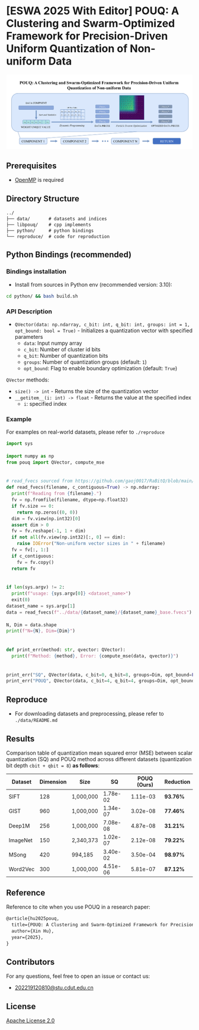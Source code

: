 # [ESWA 2025 With Editor] POUQ: A Clustering and Swarm-Optimized Framework for Precision-Driven Uniform Quantization of Non-uniform Data

![](GraphicalAbstract.png)

## Prerequisites

- [OpenMP](https://www.openmp.org/) is required

## Directory Structure

```
../
├── data/       # datasets and indices
├── libpouq/    # cpp implements
├── python/     # python bindings
└── reproduce/  # code for reproduction
```

## Python Bindings (recommended)

### Bindings installation

- Install from sources in Python env (recommended version: 3.10):

```bash
cd python/ && bash build.sh
```

### API Description

- `QVector(data: np.ndarray, c_bit: int, q_bit: int, groups: int = 1, opt_bound: bool = True)` -
  Initializes a quantization vector with specified parameters
  - `data`: Input numpy array
  - `c_bit`: Number of cluster id bits
  - `q_bit`: Number of quantization bits
  - `groups`: Number of quantization groups (default: `1`)
  - `opt_bound`: Flag to enable boundary optimization (default: `True`)

`QVector` methods:

- `size() -> int` - Returns the size of the quantization vector
- `__getitem__(i: int) -> float` - Returns the value at the specified index
  - `i`: specified index

### Example

For examples on real-world datasets, please refer to `./reproduce`

```python
import sys

import numpy as np
from pouq import QVector, compute_mse


# read_fvecs sourced from https://github.com/gaoj0017/RaBitQ/blob/main/data/utils/io.py
def read_fvecs(filename, c_contiguous=True) -> np.ndarray:
  print(f"Reading from {filename}.")
  fv = np.fromfile(filename, dtype=np.float32)
  if fv.size == 0:
    return np.zeros((0, 0))
  dim = fv.view(np.int32)[0]
  assert dim > 0
  fv = fv.reshape(-1, 1 + dim)
  if not all(fv.view(np.int32)[:, 0] == dim):
    raise IOError("Non-uniform vector sizes in " + filename)
  fv = fv[:, 1:]
  if c_contiguous:
    fv = fv.copy()
  return fv


if len(sys.argv) != 2:
  print(f"usage: {sys.argv[0]} <dataset_name>")
  exit(0)
dataset_name = sys.argv[1]
data = read_fvecs(f"../data/{dataset_name}/{dataset_name}_base.fvecs")

N, Dim = data.shape
print(f"N={N}, Dim={Dim}")


def print_err(method: str, qvector: QVector):
  print(f"Method: {method}, Error: {compute_mse(data, qvector)}")


print_err("SQ", QVector(data, c_bit=0, q_bit=8, groups=Dim, opt_bound=False))
print_err("POUQ", QVector(data, c_bit=4, q_bit=4, groups=Dim, opt_bound=True))
```

## Reproduce

- For downloading datasets and preprocessing, please refer to `./data/README.md`

## Results

Comparison table of quantization mean squared error (MSE) between scalar quantization (SQ) and POUQ method across different datasets (quantization bit depth `cbit + qbit = 8`) **as follows**:

| Dataset  | Dimension | Size      | SQ       | POUQ (Ours) | Reduction  |
| -------- | --------- | --------- | -------- | ----------- | ---------- |
| SIFT     | 128       | 1,000,000 | 1.78e-02 | 1.11e-03    | **93.76%** |
| GIST     | 960       | 1,000,000 | 1.34e-07 | 3.02e-08    | **77.46%** |
| Deep1M   | 256       | 1,000,000 | 7.08e-08 | 4.87e-08    | **31.21%** |
| ImageNet | 150       | 2,340,373 | 1.02e-07 | 2.12e-08    | **79.22%** |
| MSong    | 420       | 994,185   | 3.40e-02 | 3.50e-04    | **98.97%** |
| Word2Vec | 300       | 1,000,000 | 4.51e-06 | 5.81e-07    | **87.12%** |

## Reference

Reference to cite when you use POUQ in a research paper:

```latex
@article{hu2025pouq,
  title={POUQ: A Clustering and Swarm-Optimized Framework for Precision-Driven Uniform Quantization of Non-uniform Data},
  author={Xin Hu},
  year={2025},
}
```

## Contributors

For any questions, feel free to open an issue or contact us:

- 202219120810@stu.cdut.edu.cn

## License

[Apache License 2.0](./LICENSE)

